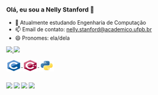 ### Olá, eu sou a Nelly Stanford 👋

- 🌱 Atualmente estudando Engenharia de Computação
- 📫 Email de contato: nelly.stanford@academico.ufpb.br
- 😄 Pronomes: ela/dela

<div>
  <a href="https://github.com/nellystanford">
  <img height="180em" src="https://github-readme-stats.vercel.app/api?username=nellystanford&show_icons=true&theme=dark&include_all_commits=true&count_private=true"/>
  <img height="130em" src="https://github-readme-stats.vercel.app/api/top-langs/?username=nellystanford&layout=compact&langs_count=7&theme=dark"/>
</div>

  <div style="display: inline_block"><br>
  <img align="center" alt="Nelly-C" height="30" width="40" src="https://raw.githubusercontent.com/devicons/devicon/master/icons/c/c-original.svg">
  <img align="center" alt="Nelly-Cplusplus" height="30" width="40" src="https://raw.githubusercontent.com/devicons/devicon/master/icons/cplusplus/cplusplus-original.svg">
  <img align="center" alt="Nelly-Python" height="30" width="40" src="https://raw.githubusercontent.com/devicons/devicon/master/icons/python/python-original.svg">
  
    
</div>
  
  ##
  
  <div> 
  <a href="https://www.youtube.com/channel/UC5SwlDIbNUeFYrqfHtIVU9g" target="_blank"><img src="https://img.shields.io/badge/YouTube-FF0000?style=for-the-badge&logo=youtube&logoColor=white" target="_blank"></a>
  <a href="https://instagram.com/nellystanford" target="_blank"><img src="https://img.shields.io/badge/-Instagram-%23E4405F?style=for-the-badge&logo=instagram&logoColor=white" target="_blank"></a>
  <a href = "mailto:nelly.stanford@academico.ufpb.br"><img src="https://img.shields.io/badge/-Gmail-%23333?style=for-the-badge&logo=gmail&logoColor=white" target="_blank"></a>
  <a href="https://www.linkedin.com/in/nelly-stanford-9273a61a2/" target="_blank"><img src="https://img.shields.io/badge/-LinkedIn-%230077B5?style=for-the-badge&logo=linkedin&logoColor=white" target="_blank"></a> 

